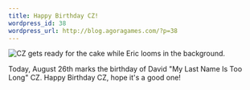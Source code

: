 ```yaml
---
title: Happy Birthday CZ!
wordpress_id: 38
wordpress_url: http://blog.agoragames.com/?p=38
---
```

![CZ gets ready for the cake while Eric looms in the background.](http://farm4.static.flickr.com/3108/2800804964_b740b8e4e4.jpg "CZBirthday")

 Today, August 26th marks the birthday of David "My Last Name Is Too Long" CZ. Happy Birthday CZ, hope it's a good one!
